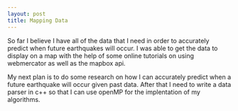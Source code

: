 ```yaml
---
layout: post
title: Mapping Data
---
```


So far I believe I have all of the data that I need in order to
accurately predict when future earthquakes will occur. I was able
to get the data to display on a map with the help of some online
tutorials on using webmercator as well as the mapbox api.

My next plan is to do some research on how I can accurately predict
when a future earthquake will occur given past data. After that I
need to write a data parser in c++ so that I can use openMP for
the implentation of my algorithms.